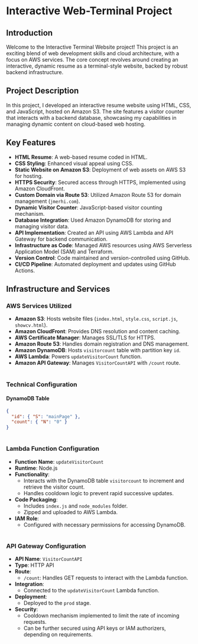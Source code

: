 
# Interactive Web-Terminal Project

## Introduction

Welcome to the Interactive Terminal Website project! This project is an exciting blend of web development skills and cloud architecture, with a focus on AWS services. The core concept revolves around creating an interactive, dynamic resume as a terminal-style website, backed by robust backend infrastructure.

## Project Description

In this project, I developed an interactive resume website using HTML, CSS, and JavaScript, hosted on Amazon S3. The site features a visitor counter that interacts with a backend database, showcasing my capabilities in managing dynamic content on cloud-based web hosting.

## Key Features

- **HTML Resume**: A web-based resume coded in HTML.
- **CSS Styling**: Enhanced visual appeal using CSS.
- **Static Website on Amazon S3**: Deployment of web assets on AWS S3 for hosting.
- **HTTPS Security**: Secured access through HTTPS, implemented using Amazon CloudFront.
- **Custom Domain via Route 53**: Utilized Amazon Route 53 for domain management (`jmerhi.com`).
- **Dynamic Visitor Counter**: JavaScript-based visitor counting mechanism.
- **Database Integration**: Used Amazon DynamoDB for storing and managing visitor data.
- **API Implementation**: Created an API using AWS Lambda and API Gateway for backend communication.
- **Infrastructure as Code**: Managed AWS resources using AWS Serverless Application Model (SAM) and Terraform.
- **Version Control**: Code maintained and version-controlled using GitHub.
- **CI/CD Pipeline**: Automated deployment and updates using GitHub Actions.

## Infrastructure and Services

### AWS Services Utilized

- **Amazon S3**: Hosts website files (`index.html`, `style.css`, `script.js`, `showcv.html`).
- **Amazon CloudFront**: Provides DNS resolution and content caching.
- **AWS Certificate Manager**: Manages SSL/TLS for HTTPS.
- **Amazon Route 53**: Handles domain registration and DNS management.
- **Amazon DynamoDB**: Hosts `visitorcount` table with partition key `id`.
- **AWS Lambda**: Powers `updateVisitorCount` function.
- **Amazon API Gateway**: Manages `VisitorCountAPI` with `/count` route.
#
### Technical Configuration

#### DynamoDB Table
```json
{
  "id": { "S": "mainPage" },
  "count": { "N": "0" }
}
```
#
### Lambda Function Configuration

- **Function Name**: `updateVisitorCount`
- **Runtime**: Node.js
- **Functionality**:
  - Interacts with the DynamoDB table `visitorcount` to increment and retrieve the visitor count.
  - Handles cooldown logic to prevent rapid successive updates.
- **Code Packaging**:
  - Includes `index.js` and `node_modules` folder.
  - Zipped and uploaded to AWS Lambda.
- **IAM Role**:
  - Configured with necessary permissions for accessing DynamoDB.
#
### API Gateway Configuration

- **API Name**: `VisitorCountAPI`
- **Type**: HTTP API
- **Route**:
  - `/count`: Handles GET requests to interact with the Lambda function.
- **Integration**:
  - Connected to the `updateVisitorCount` Lambda function.
- **Deployment**:
  - Deployed to the `prod` stage.
- **Security**:
  - Cooldown mechanism implemented to limit the rate of incoming requests.
  - Can be further secured using API keys or IAM authorizers, depending on requirements.